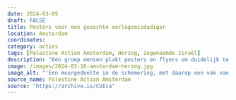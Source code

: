 ```yaml
---
date: 2024-03-05
draft: FALSE
title: Posters voor een gezochte oorlogsmisdadiger
location: Amsterdam
coordinates: 
category: acties
tags: [Palestine Action Amsterdam, Herzog, zogenaamde Israël]
description: "Een groep mensen plakt posters en flyers om duidelijk te maken dat de genocidale Yitzhak Herzog, president van de zionistische entiteit, niet welkom is in Nederland."
image: /images/2024-03-10-amsterdam-herzog.jpg
image_alt: "'Een muurgedeelte in de schemering, met daarop een vak van zes posters met daarop een portret van Yitzhak Herzog en de tekst (in het Engels) 'Yitzhak Herzog schuldig aan genocide'. Aan de rechterzijde is een hand met daarin een drinkfles zichtbaar.'"
source_name: Palestine Action Amsterdam
source: "https://archive.is/CUIca"
---
```

